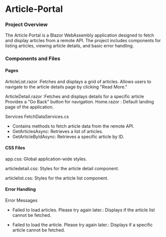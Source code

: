 # Article-Portal
### Project Overview
The Article Portal is a Blazor WebAssembly application designed to fetch and display articles from a remote API. The project includes components for listing articles, viewing article details, and basic error handling.
### Components and Files
#### Pages
ArticleList.razor :Fetches and displays a grid of articles.
                    Allows users to navigate to the article details page by clicking "Read More."
                    
ArticleDetail.razor :Fetches and displays details for a specific article
                      Provides a "Go Back" button for navigation.
Home.razor : Default landing page of the application.

Services
FetchDataServices.cs
- Contains methods to fetch article data from the remote API.
- GetArticlesAsync: Retrieves a list of articles.
- GetArticleByIdAsync: Retrieves a specific article by ID.

#### CSS Files

app.css: Global application-wide styles.

articledetail.css: Styles for the article detail component.

articlelist.css: Styles for the article list component.

#### Error Handling

Error Messages
- Failed to load articles. Please try again later.: Displays if the article list cannot be fetched.

- Failed to load the article. Please try again later.: Displays if a specific article cannot be fetched.

